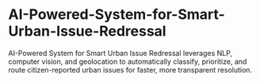 # AI-Powered-System-for-Smart-Urban-Issue-Redressal
AI-Powered System for Smart Urban Issue Redressal leverages NLP, computer vision, and geolocation to automatically classify, prioritize, and route citizen-reported urban issues for faster, more transparent resolution.
